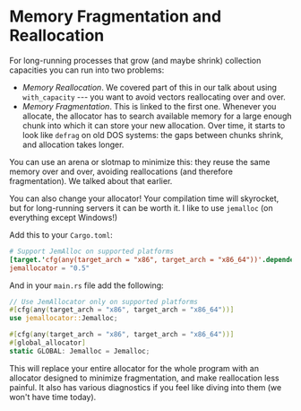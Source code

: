 # Memory Fragmentation and Reallocation

For long-running processes that grow (and maybe shrink) collection capacities you can run into two problems:

* *Memory Reallocation*. We covered part of this in our talk about using `with_capacity` --- you want to avoid vectors reallocating over and over.
* *Memory Fragmentation*. This is linked to the first one. Whenever you allocate, the allocator has to search available memory for a large enough chunk into which it can store your new allocation. Over time, it starts to look like `defrag` on old DOS systems: the gaps between chunks shrink, and allocation takes longer.

You can use an arena or slotmap to minimize this: they reuse the same memory over and over, avoiding reallocations (and therefore fragmentation). We talked about that earlier.

You can also change your allocator! Your compilation time will skyrocket, but for long-running servers it can be worth it. I like to use `jemalloc` (on everything except Windows!)

Add this to your `Cargo.toml`:

```toml
# Support JemAlloc on supported platforms
[target.'cfg(any(target_arch = "x86", target_arch = "x86_64"))'.dependencies]
jemallocator = "0.5"
```

And in your `main.rs` file add the following:

```rust
// Use JemAllocator only on supported platforms
#[cfg(any(target_arch = "x86", target_arch = "x86_64"))]
use jemallocator::Jemalloc;

#[cfg(any(target_arch = "x86", target_arch = "x86_64"))]
#[global_allocator]
static GLOBAL: Jemalloc = Jemalloc;
```

This will replace your entire allocator for the whole program with an allocator designed to minimize fragmentation, and make reallocation less painful. It also has various diagnostics if you feel like diving into them (we won't have time today).